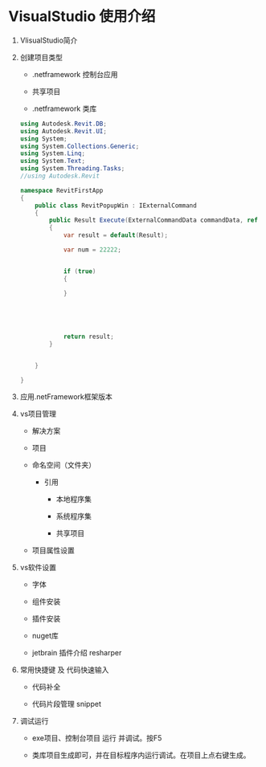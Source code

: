 # VisualStudio 使用介绍

1. VlisualStudio简介
2. 创建项目类型

   - .netframework 控制台应用

   - 共享项目

   - .netframework 类库
   
   ```c#
   using Autodesk.Revit.DB;
   using Autodesk.Revit.UI;
   using System;
   using System.Collections.Generic;
   using System.Linq;
   using System.Text;
   using System.Threading.Tasks;
   //using Autodesk.Revit
   
   namespace RevitFirstApp
   {
       public class RevitPopupWin : IExternalCommand
       {
           public Result Execute(ExternalCommandData commandData, ref string message, ElementSet elements)
           {
               var result = default(Result);
   
               var num = 22222;
   
   
               if (true)
               {
   
               }
   
               
    
   
   
               return result;
           }
   
   
       }
   
   }
   
   ```
   
   
3. 应用.netFramework框架版本
4. vs项目管理

   - 解决方案

   - 项目

   - 命名空间（文件夹）

     - 引用

       - 本地程序集

       - 系统程序集

       - 共享项目

   - 项目属性设置
5. vs软件设置

   - 字体

   - 组件安装

   - 插件安装

   - nuget库

   - jetbrain 插件介绍 resharper
6. 常用快捷键 及 代码快速输入

   - 代码补全

   - 代码片段管理 snippet
7. 调试运行

   - exe项目、控制台项目 运行 并调试。按F5
   
   - 类库项目生成即可，并在目标程序内运行调试。在项目上点右键生成。
